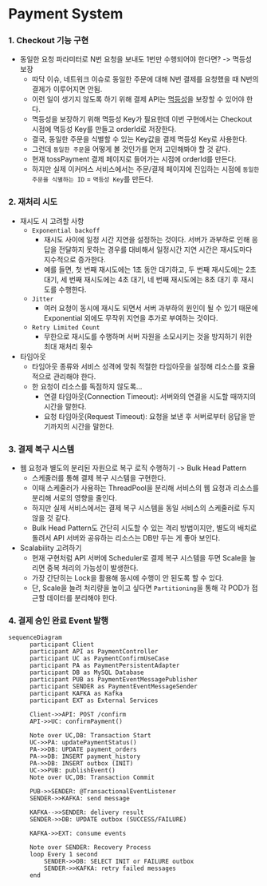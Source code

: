 # Payment System


### 1. Checkout 기능 구현
- 동일한 요청 파라미터로 N번 요청을 보내도 1번만 수행되어야 한다면? -> 멱등성 보장
  - 따닥 이슈, 네트워크 이슈로 동일한 주문에 대해 N번 결제를 요청했을 때 N번의 결제가 이루어지면 안됨.
  - 이런 일이 생기지 않도록 하기 위해 결제 API는 [멱등성](https://docs.tosspayments.com/blog/what-is-idempotency)을 보장할 수 있어야 한다.
  - 멱등성을 보장하기 위해 멱등성 Key가 필요한데 이번 구현에서는 Checkout 시점에 멱등성 Key를 만들고 orderId로 저장한다.
  - 결국, 동일한 주문을 식별할 수 있는 Key값을 결제 멱등성 Key로 사용한다.
  - 그런데 `동일한 주문`을 어떻게 볼 것인가를 먼저 고민해봐야 할 것 같다.
  - 현재 tossPayment 결제 페이지로 들어가는 시점에 orderId를 만든다.
  - 하지만 실제 이커머스 서비스에서는 주문/결제 페이지에 진입하는 시점에 `동일한 주문을 식별하는 ID` = `멱등성 Key`를 만든다.

### 2. 재처리 시도
- 재시도 시 고려할 사항
  - `Exponential backoff`
    - 재시도 사이에 일정 시간 지연을 설정하는 것이다. 서버가 과부하로 인해 응답을 전달하지 못하는 경우를 대비해서 일정시간 지연 시간은 재시도마다 지수적으로 증가한다. 
    - 예를 들면, 첫 번째 재시도에는 1초 동안 대기하고, 두 번째 재시도에는 2초 대기, 세 번째 재시도에는 4초 대기, 네 번째 재시도에는 8초 대기 후 재시도를 수행한다.
  - `Jitter`
    - 여러 요청이 동시에 재시도 되면서 서버 과부하의 원인이 될 수 있기 때문에 Exponential 외에도 무작위 지연을 추가로 부여하는 것이다.
  - `Retry Limited Count`
    - 무한으로 재시도를 수행하며 서버 자원을 소모시키는 것을 방지하기 위한 최대 재처리 횟수
- 타임아웃
  - 타임아웃 종류와 서비스 성격에 맞춰 적절한 타임아웃을 설정해 리소스를 효율적으로 관리해야 한다.
  - 한 요청이 리소스를 독점하지 않도록...
    - 연결 타임아웃(Connection Timeout): 서버와의 연결을 시도할 때까지의 시간을 말한다. 
    - 요청 타임아웃(Request Timeout): 요청을 보낸 후 서버로부터 응답을 받기까지의 시간을 말한다.


### 3. 결제 복구 시스템
- 웹 요청과 별도의 분리된 자원으로 복구 로직 수행하기 -> Bulk Head Pattern
  - 스케줄러를 통해 결제 복구 시스템을 구현한다.
  - 이때 스케줄러가 사용하는 ThreadPool을 분리해 서비스의 웹 요청과 리소스를 분리해 서로의 영향을 줄인다.
  - 하지만 실제 서비스에서는 결제 복구 시스템을 동일 서비스의 스케줄러로 두지 않을 것 같다.
  - Bulk Head Pattern도 간단히 시도할 수 있는 격리 방법이지만, 별도의 배치로 돌려서 API 서버와 공유하는 리소스는 DB만 두는 게 좋아 보인다.
- Scalability 고려하기
  - 현재 구현처럼 API 서버에 Scheduler로 결제 복구 시스템을 두면 Scale을 늘리면 중복 처리의 가능성이 발생한다.
  - 가장 간단히는 Lock을 활용해 동시에 수행이 안 된도록 할 수 있다.
  - 단, Scale을 늘려 처리량을 높이고 싶다면 `Partitioning`을 통해 각 POD가 접근할 데이터를 분리해야 한다.

### 4. 결제 승인 완료 Event 발행
```mermaid
sequenceDiagram
      participant Client
      participant API as PaymentController
      participant UC as PaymentConfirmUseCase
      participant PA as PaymentPersistentAdapter
      participant DB as MySQL Database
      participant PUB as PaymentEventMessagePublisher
      participant SENDER as PaymentEventMessageSender
      participant KAFKA as Kafka
      participant EXT as External Services

      Client->>API: POST /confirm
      API->>UC: confirmPayment()

      Note over UC,DB: Transaction Start
      UC->>PA: updatePaymentStatus()
      PA->>DB: UPDATE payment_orders
      PA->>DB: INSERT payment_history
      PA->>DB: INSERT outbox (INIT)
      UC->>PUB: publishEvent()
      Note over UC,DB: Transaction Commit

      PUB->>SENDER: @TransactionalEventListener
      SENDER->>KAFKA: send message

      KAFKA-->>SENDER: delivery result
      SENDER->>DB: UPDATE outbox (SUCCESS/FAILURE)

      KAFKA->>EXT: consume events

      Note over SENDER: Recovery Process
      loop Every 1 second
          SENDER->>DB: SELECT INIT or FAILURE outbox
          SENDER->>KAFKA: retry failed messages
      end
```